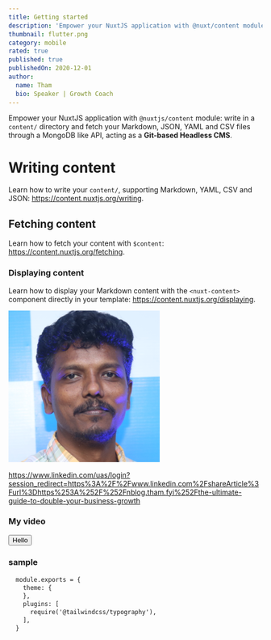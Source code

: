 ```yaml
---
title: Getting started
description: 'Empower your NuxtJS application with @nuxt/content module: write in a content/ directory and fetch your Markdown, JSON, YAML and CSV files through a MongoDB like API, acting as a Git-based Headless CMS.'
thumbnail: flutter.png
category: mobile
rated: true
published: true
publishedOn: 2020-12-01
author:
  name: Tham
  bio: Speaker | Growth Coach
---
```


<!-- <a href="https://twitter.com/intent/tweet?url=http://localhost:3000/tham/blog/first&text=Welcome%20post&via=zarub2k" target="_blank" rel="nofollow">Share on Twitter</a>

<a href="https://www.linkedin.com/shareArticle?url=http://localhost:3000/tham/blog/first&title=Welcome%20post" target="_blank" rel="nofollow">Share on LinkedIn</a> -->

<!-- <a href="https://facebook.com/sharer/sharer.php?href=http://localhost:3000/tham/blog/first">FB</a> -->

Empower your NuxtJS application with `@nuxtjs/content` module: write in a `content/` directory and fetch your Markdown, JSON, YAML and CSV files through a MongoDB like API, acting as a **Git-based Headless CMS**.

# Writing content

Learn how to write your `content/`, supporting Markdown, YAML, CSV and JSON: https://content.nuxtjs.org/writing.

## Fetching content

Learn how to fetch your content with `$content`: https://content.nuxtjs.org/fetching.

### Displaying content

Learn how to display your Markdown content with the `<nuxt-content>` component directly in your template: https://content.nuxtjs.org/displaying.

![image](thamizharasu.png)

https://www.linkedin.com/uas/login?session_redirect=https%3A%2F%2Fwww.linkedin.com%2FshareArticle%3Furl%3Dhttps%253A%252F%252Fnblog.tham.fyi%252Fthe-ultimate-guide-to-double-your-business-growth

### My video

<!-- <iframe class="w-full" height="375px" src="https://www.youtube.com/embed/JB5h_vD6SCk" frameborder="0" allow="accelerometer; autoplay; clipboard-write; encrypted-media; gyroscope; picture-in-picture" allowfullscreen></iframe> -->

<button class="bg-red-400 p-2 px-5">Hello</button>

### sample
```
  module.exports = {
    theme: {
    },
    plugins: [
      require('@tailwindcss/typography'),
    ],
  }
```